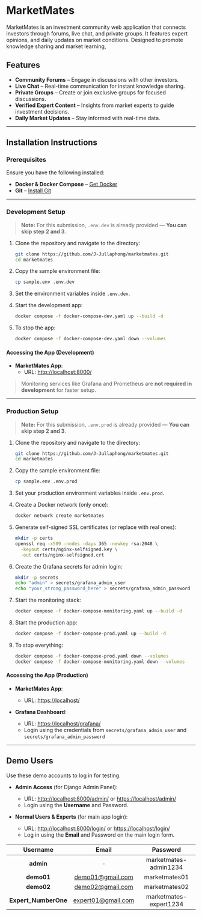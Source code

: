 # MarketMates

MarketMates is an investment community web application that connects investors
through forums, live chat, and private groups. It features expert opinions, 
and daily updates on market conditions. Designed to promote knowledge sharing and market learning,

## Features

- **Community Forums** – Engage in discussions with other investors.
- **Live Chat** – Real-time communication for instant knowledge sharing.
- **Private Groups** – Create or join exclusive groups for focused discussions.
- **Verified Expert Content** – Insights from market experts to guide investment decisions.
- **Daily Market Updates** – Stay informed with real-time data.

---

## Installation Instructions

### Prerequisites

Ensure you have the following installed:

- **Docker & Docker Compose** – [Get Docker](https://www.docker.com/)
- **Git** – [Install Git](https://git-scm.com/)

---

### Development Setup

> **Note:** For this submission, `.env.dev` is already provided — **You can skip step 2 and 3**.

1. Clone the repository and navigate to the directory:

    ```bash
    git clone https://github.com/J-Jullaphong/marketmates.git
    cd marketmates
    ```

2. Copy the sample environment file:

    ```bash
    cp sample.env .env.dev
    ```

3. Set the environment variables inside `.env.dev`.

4. Start the development app:

    ```bash
    docker compose -f docker-compose-dev.yaml up --build -d
    ```

5. To stop the app:

    ```bash
    docker compose -f docker-compose-dev.yaml down --volumes
    ```

#### Accessing the App (Development)

- **MarketMates App**:
    - URL: [http://localhost:8000/](http://localhost:8000/)

> Monitoring services like Grafana and Prometheus are **not required in development** for faster setup.

---

### Production Setup

> **Note:** For this submission, `.env.prod` is already provided — **You can skip step 2 and 3**.

1. Clone the repository and navigate to the directory:

    ```bash
    git clone https://github.com/J-Jullaphong/marketmates.git
    cd marketmates
    ```

2. Copy the sample environment file:

    ```bash
    cp sample.env .env.prod
    ```

3. Set your production environment variables inside `.env.prod`.

4. Create a Docker network (only once):

    ```bash
    docker network create marketmates
    ```

5. Generate self-signed SSL certificates (or replace with real ones):

    ```bash
    mkdir -p certs
    openssl req -x509 -nodes -days 365 -newkey rsa:2048 \
      -keyout certs/nginx-selfsigned.key \
      -out certs/nginx-selfsigned.crt
    ```

6. Create the Grafana secrets for admin login:

    ```bash
    mkdir -p secrets
    echo "admin" > secrets/grafana_admin_user
    echo "your_strong_password_here" > secrets/grafana_admin_password
    ```

7. Start the monitoring stack:

    ```bash
    docker compose -f docker-compose-monitoring.yaml up --build -d
    ```

8. Start the production app:

    ```bash
    docker compose -f docker-compose-prod.yaml up --build -d
    ```

9. To stop everything:

    ```bash
    docker compose -f docker-compose-prod.yaml down --volumes
    docker compose -f docker-compose-monitoring.yaml down --volumes
    ```

#### Accessing the App (Production)

- **MarketMates App**:
    - URL: [https://localhost/](https://localhost/)

- **Grafana Dashboard**:
    - URL: [https://localhost/grafana/](https://localhost/grafana/)
    - Login using the credentials from `secrets/grafana_admin_user`
      and `secrets/grafana_admin_password`

---

## Demo Users

Use these demo accounts to log in for testing.

- **Admin Access** (for Django Admin Panel):  
  - URL: [http://localhost:8000/admin/](http://localhost:8000/admin/) or [https://localhost/admin/](https://localhost/admin/)
  - Login using the **Username** and Password.

- **Normal Users & Experts** (for main app login):  
  - URL: [http://localhost:8000/login/](http://localhost:8000/login/) or [https://localhost/login/](https://localhost/login/)
  - Log in using the **Email** and Password on the main login form.

|       Username       |       Email        |        Password        | 
|:--------------------:|:------------------:|:----------------------:|
|      **admin**       |         -          | marketmates-admin1234  |
|      **demo01**      |  demo01@gmail.com  |     marketmates01      |
|      **demo02**      |  demo02@gmail.com  |     marketmates02      |
| **Expert_NumberOne** | expert01@gmail.com | marketmates-expert1234 |
